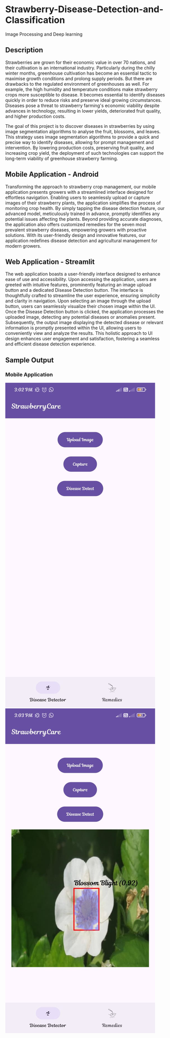 # Strawberry-Disease-Detection-and-Classification
Image Processing and Deep learning

## Description
Strawberries are grown for their economic value in over 70 nations, and their cultivation is an international industry. Particularly during the chilly winter months, greenhouse cultivation has become an essential tactic to maximise growth conditions and prolong supply periods. But there are drawbacks to the regulated environment of greenhouses as well. For example, the high humidity and temperature conditions make strawberry crops more susceptible to disease. It becomes essential to identify diseases quickly in order to reduce risks and preserve ideal growing circumstances. Diseases pose a threat to strawberry farming's economic viability despite advances in technology, resulting in lower yields, deteriorated fruit quality, and higher production costs.

The goal of this project is to discover diseases in strawberries by using image segmentation algorithms to analyse the fruit, blossoms, and leaves. This strategy uses image segmentation algorithms to provide a quick and precise way to identify diseases, allowing for prompt management and intervention. By lowering production costs, preserving fruit quality, and increasing crop yield, the deployment of such technologies can support the long-term viability of greenhouse strawberry farming.

## Mobile Application - Android
Transforming the approach to strawberry crop management, our mobile application presents growers with a streamlined interface designed for effortless navigation. Enabling users to seamlessly upload or capture images of their strawberry plants, the application simplifies the process of monitoring crop health. By simply tapping the disease detection feature, our advanced model, meticulously trained in advance, promptly identifies any potential issues affecting the plants. Beyond providing accurate diagnoses, the application also offers customized remedies for the seven most prevalent strawberry diseases, empowering growers with proactive solutions. With its user-friendly design and innovative features, our application redefines disease detection and agricultural management for modern growers.

## Web Application - Streamlit
The web application boasts a user-friendly interface designed to enhance ease of use and accessibility. Upon accessing the application, users are greeted with intuitive features, prominently featuring an image upload button and a dedicated Disease Detection button. The interface is thoughtfully crafted to streamline the user experience, ensuring simplicity and clarity in navigation. Upon selecting an image through the upload button, users can seamlessly visualize their chosen image within the UI. Once the Disease Detection button is clicked, the application processes the uploaded image, detecting any potential diseases or anomalies present. Subsequently, the output image displaying the detected disease or relevant information is promptly presented within the UI, allowing users to conveniently view and analyze the results. This holistic approach to UI design enhances user engagement and satisfaction, fostering a seamless and efficient disease detection experience.

## Sample Output
### Mobile Application
![alt Mobile Application Home Page](https://github.com/Anandkrishna017/Strawberry-Disease-Detection-and-Classification/blob/main/images/Mobile_Home.jpeg)
![alt Mobile Application Main Page](https://github.com/Anandkrishna017/Strawberry-Disease-Detection-and-Classification/blob/main/images/Mobile_DiseaseDetected.jpeg)
